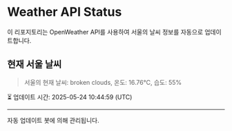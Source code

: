 
# Weather API Status

이 리포지토리는 OpenWeather API를 사용하여 서울의 날씨 정보를 자동으로 업데이트합니다.

## 현재 서울 날씨
> 서울의 현재 날씨: broken clouds, 온도: 16.76°C, 습도: 55%

⏳ 업데이트 시간: 2025-05-24 10:44:59 (UTC)

---
자동 업데이트 봇에 의해 관리됩니다.
